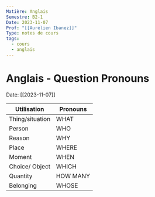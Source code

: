 ```yaml
---
Matière: Anglais
Semestre: B2-1
Date: 2023-11-07
Prof: "[[Aurélien Ibanez]]"
Type: notes de cours
tags:
  - cours
  - anglais
---
```

# Anglais - Question Pronouns
Date: [[2023-11-07]] 

| Utilisation     | Pronouns |
| --------------- | -------- |
| Thing/situation | WHAT     |
| Person          | WHO      |
| Reason          | WHY      |
| Place           | WHERE    |
| Moment          | WHEN     |
| Choice/ Object  | WHICH    |
| Quantity        | HOW MANY |
| Belonging       | WHOSE    |

